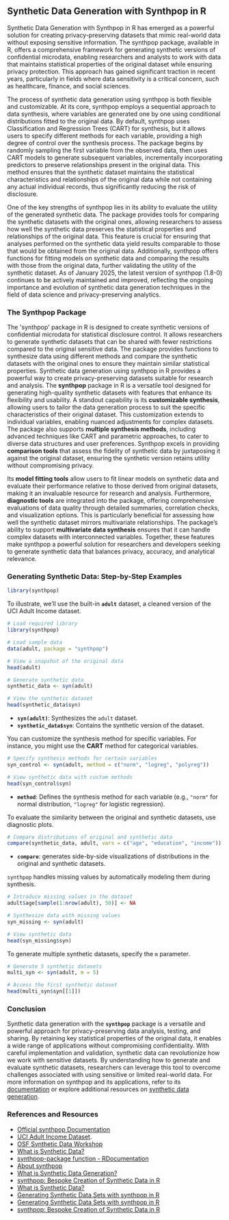 ## Synthetic Data Generation with Synthpop in R
Synthetic Data Generation with Synthpop in R has emerged as a powerful solution for creating privacy-preserving datasets that mimic real-world data without exposing sensitive information. The synthpop package, available in R, offers a comprehensive framework for generating synthetic versions of confidential microdata, enabling researchers and analysts to work with data that maintains statistical properties of the original dataset while ensuring privacy protection. This approach has gained significant traction in recent years, particularly in fields where data sensitivity is a critical concern, such as healthcare, finance, and social sciences.

The process of synthetic data generation using synthpop is both flexible and customizable. At its core, synthpop employs a sequential approach to data synthesis, where variables are generated one by one using conditional distributions fitted to the original data. By default, synthpop uses Classification and Regression Trees (CART) for synthesis, but it allows users to specify different methods for each variable, providing a high degree of control over the synthesis process. The package begins by randomly sampling the first variable from the observed data, then uses CART models to generate subsequent variables, incrementally incorporating predictors to preserve relationships present in the original data. This method ensures that the synthetic dataset maintains the statistical characteristics and relationships of the original data while not containing any actual individual records, thus significantly reducing the risk of disclosure.

One of the key strengths of synthpop lies in its ability to evaluate the utility of the generated synthetic data. The package provides tools for comparing the synthetic datasets with the original ones, allowing researchers to assess how well the synthetic data preserves the statistical properties and relationships of the original data. This feature is crucial for ensuring that analyses performed on the synthetic data yield results comparable to those that would be obtained from the original data. Additionally, synthpop offers functions for fitting models on synthetic data and comparing the results with those from the original data, further validating the utility of the synthetic dataset. As of January 2025, the latest version of synthpop (1.8-0) continues to be actively maintained and improved, reflecting the ongoing importance and evolution of synthetic data generation techniques in the field of data science and privacy-preserving analytics.


### The Synthpop Package

The 'synthpop' package in R is designed to create synthetic versions of confidential microdata for statistical disclosure control. It allows researchers to generate synthetic datasets that can be shared with fewer restrictions compared to the original sensitive data. The package provides functions to synthesize data using different methods and compare the synthetic datasets with the original ones to ensure they maintain similar statistical properties. Synthetic data generation using synthpop in R provides a powerful way to create privacy-preserving datasets suitable for research and analysis. 
The **synthpop** package in R is a versatile tool designed for generating high-quality synthetic datasets with features that enhance its flexibility and usability. A standout capability is its **customizable synthesis**, allowing users to tailor the data generation process to suit the specific characteristics of their original dataset. This customization extends to individual variables, enabling nuanced adjustments for complex datasets. The package also supports **multiple synthesis methods**, including advanced techniques like CART and parametric approaches, to cater to diverse data structures and user preferences. Synthpop excels in providing **comparison tools** that assess the fidelity of synthetic data by juxtaposing it against the original dataset, ensuring the synthetic version retains utility without compromising privacy. 

Its **model fitting tools** allow users to fit linear models on synthetic data and evaluate their performance relative to those derived from original datasets, making it an invaluable resource for research and analysis. Furthermore, **diagnostic tools** are integrated into the package, offering comprehensive evaluations of data quality through detailed summaries, correlation checks, and visualization options. This is particularly beneficial for assessing how well the synthetic dataset mirrors multivariate relationships. The package’s ability to support **multivariate data synthesis** ensures that it can handle complex datasets with interconnected variables. Together, these features make synthpop a powerful solution for researchers and developers seeking to generate synthetic data that balances privacy, accuracy, and analytical relevance.

### Generating Synthetic Data: Step-by-Step Examples


```r
library(synthpop)
```

To illustrate, we’ll use the built-in **`adult`** dataset, a cleaned version of the UCI Adult Income dataset.

```r
# Load required library
library(synthpop)

# Load sample data
data(adult, package = "synthpop")

# View a snapshot of the original data
head(adult)

# Generate synthetic data
synthetic_data <- syn(adult)

# View the synthetic dataset
head(synthetic_data$syn)
```
- **`syn(adult)`**: Synthesizes the `adult` dataset.
- **`synthetic_data$syn`**: Contains the synthetic version of the dataset.

You can customize the synthesis method for specific variables. For instance, you might use the **CART** method for categorical variables.

```r
# Specify synthesis methods for certain variables
syn_control <- syn(adult, method = c("norm", "logreg", "polyreg"))

# View synthetic data with custom methods
head(syn_control$syn)
```
- **`method`**: Defines the synthesis method for each variable (e.g., `"norm"` for normal distribution, `"logreg"` for logistic regression).

To evaluate the similarity between the original and synthetic datasets, use diagnostic plots.

```r
# Compare distributions of original and synthetic data
compare(synthetic_data, adult, vars = c("age", "education", "income"))
```

- **`compare`**: generates side-by-side visualizations of distributions in the original and synthetic datasets.

`synthpop` handles missing values by automatically modeling them during synthesis.

```r
# Introduce missing values in the dataset
adult$age[sample(1:nrow(adult), 50)] <- NA

# Synthesize data with missing values
syn_missing <- syn(adult)

# View synthetic data
head(syn_missing$syn)
```

To generate multiple synthetic datasets, specify the `m` parameter.

```r
# Generate 5 synthetic datasets
multi_syn <- syn(adult, m = 5)

# Access the first synthetic dataset
head(multi_syn$syn[[1]])
```



### Conclusion

Synthetic data generation with the **`synthpop`** package is a versatile and powerful approach for privacy-preserving data analysis, testing, and sharing. By retaining key statistical properties of the original data, it enables a wide range of applications without compromising confidentiality. With careful implementation and validation, synthetic data can revolutionize how we work with sensitive datasets. By understanding how to generate and evaluate synthetic datasets, researchers can leverage this tool to overcome challenges associated with using sensitive or limited real-world data. For more information on synthpop and its applications, refer to its [documentation](https://cran.r-project.org/web/packages/synthpop/synthpop.pdf) or explore additional resources on [synthetic data generation](https://aws.amazon.com/what-is/synthetic-data/).



### References and Resources

- [Official synthpop Documentation](https://cran.r-project.org/web/packages/synthpop/synthpop.pdf)  
- [UCI Adult Income Dataset](https://archive.ics.uci.edu/ml/datasets/adult).  
- [OSF Synthetic Data Workshop](https://thomvolker.github.io/osf_synthetic/osf_synthetic_workshop.html)
- [What is Synthetic Data?](https://aws.amazon.com/what-is/synthetic-data/)
- [synthpop-package function - RDocumentation](https://www.rdocumentation.org/packages/synthpop/versions/1.8-0/topics/synthpop-package)
- [About synthpop](https://synthpop.org.uk/about-synthpop.html)
- [What is Synthetic Data Generation?](https://gretel.ai/technical-glossary/what-is-synthetic-data-generation)
- [synthpop: Bespoke Creation of Synthetic Data in R](https://cran.r-project.org/web/packages/synthpop/vignettes/synthpop.pdf)
- [What is Synthetic Data?](https://mostly.ai/what-is-synthetic-data)
- [Generating Synthetic Data Sets with synthpop in R](https://www.gerkovink.com/miceVignettes/synthetic/synthetic.html)
- [Generating Synthetic Data Sets with synthpop in R](https://www.r-bloggers.com/2019/01/generating-synthetic-data-sets-with-synthpop-in-r/)
- [synthpop: Bespoke Creation of Synthetic Data in R](https://www.jstatsoft.org/v074/i11) 
